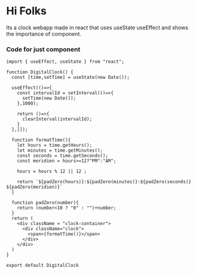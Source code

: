 # Hi Folks 

Its a clock webapp made in react that uses useState useEffect and shows the importance of component.

### Code for just component

```
import { useEffect, useState } from "react";

function DigitalClock() {
  const [time,setTime] = useState(new Date()); 

  useEffect(()=>{
    const intervalId = setInterval(()=>{
      setTime(new Date());
    },1000);

    return ()=>{
      clearInterval(intervalId);
    }
  },[]);

  function formatTime(){
    let hours = time.getHours();
    let minutes = time.getMinutes();
    const seconds = time.getSeconds();
    const meridien = hours>=12?"PM":"AM";

    hours = hours % 12 || 12 ;

    return `${padZero(hours)}:${padZero(minutes)}:${padZero(seconds)} ${padZero(meridien)}`
  }

  function padZero(number){
    return (number<10 ? "0" : "")+number;
  }
  return (
    <div className = "clock-container">
      <div className="clock">
        <span>{formatTime()}</span>
      </div>
    </div>
  )
}

export default DigitalClock
```